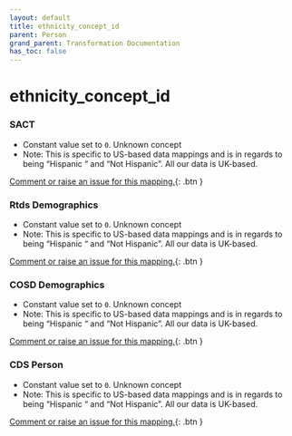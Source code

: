 ```yaml
---
layout: default
title: ethnicity_concept_id
parent: Person
grand_parent: Transformation Documentation
has_toc: false
---
```

# ethnicity_concept_id
### SACT
* Constant value set to `0`. Unknown concept
* Note: This is specific to US-based data mappings and is in regards to being “Hispanic “ and “Not Hispanic”. All our data is UK-based.

[Comment or raise an issue for this mapping.](https://github.com/answerdigital/oxford-omop-data-mapper/issues/new?title=OMOP%20Person%20table%20ethnicity_concept_id%20field%20SACT%20mapping){: .btn }
### Rtds Demographics
* Constant value set to `0`. Unknown concept
* Note: This is specific to US-based data mappings and is in regards to being “Hispanic “ and “Not Hispanic”. All our data is UK-based.

[Comment or raise an issue for this mapping.](https://github.com/answerdigital/oxford-omop-data-mapper/issues/new?title=OMOP%20Person%20table%20ethnicity_concept_id%20field%20Rtds%20Demographics%20mapping){: .btn }
### COSD Demographics
* Constant value set to `0`. Unknown concept
* Note: This is specific to US-based data mappings and is in regards to being “Hispanic “ and “Not Hispanic”. All our data is UK-based.

[Comment or raise an issue for this mapping.](https://github.com/answerdigital/oxford-omop-data-mapper/issues/new?title=OMOP%20Person%20table%20ethnicity_concept_id%20field%20COSD%20Demographics%20mapping){: .btn }
### CDS Person
* Constant value set to `0`. Unknown concept
* Note: This is specific to US-based data mappings and is in regards to being “Hispanic “ and “Not Hispanic”. All our data is UK-based.

[Comment or raise an issue for this mapping.](https://github.com/answerdigital/oxford-omop-data-mapper/issues/new?title=OMOP%20Person%20table%20ethnicity_concept_id%20field%20CDS%20Person%20mapping){: .btn }
